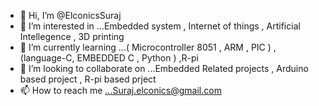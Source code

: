 - 👋 Hi, I’m @ElconicsSuraj
- 👀 I’m interested in ...Embedded system , Internet of things , Artificial Intellegence , 3D printing
- 🌱 I’m currently learning ...( Microcontroller 8051 , ARM , PIC ) ,(language-C, EMBEDDED C , Python ) ,R-pi  
- 💞️ I’m looking to collaborate on ...Embedded Related projects , Arduino based project , R-pi based prject
- 📫 How to reach me ...Suraj.elconics@gmail.com

<!---
ElconicsSuraj/ElconicsSuraj is a ✨ special ✨ repository because its `README.md` (this file) appears on your GitHub profile.
You can click the Preview link to take a look at your changes.
--->
